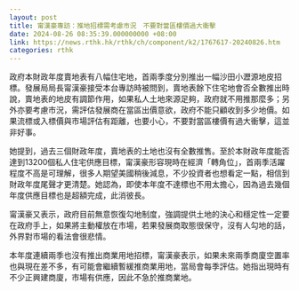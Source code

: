 ```yaml
---
layout: post
title: 甯漢豪專訪：推地招標需考慮市況　不要對當區樓價過大衝擊
date: 2024-08-26 08:35:39.000000000 +08:00
link: https://news.rthk.hk/rthk/ch/component/k2/1767617-20240826.htm
categories: rthk
---
```


政府本財政年度賣地表有八幅住宅地，首兩季度分別推出一幅沙田小瀝源地皮招標。發展局局長甯漢豪接受本台專訪時被問到，賣地表餘下住宅地會否全數推出時說，賣地表的地皮有調節作用，如果私人土地來源足夠，政府就不用推那麼多；另外亦要考慮市況，需評估發展商在當區出價意欲，政府不能只顧收到多少地價。如果流標或入標價與市場評估有距離，也要小心，不要對當區樓價有過大衝擊，這並非好事。

她提到，過去三個財政年度，賣地表的土地也沒有全數推售。至於本財政年度能否達到13200個私人住宅供應目標，甯漢豪形容現時在經濟「轉角位」，首兩季活躍程度不高是可理解，很多人期望美國稍後減息，不少投資者也想看定一點，相信到財政年度尾聲才更清楚。她認為，即使本年度不達標也不用太擔心，因為過去幾個年度供應目標也是超額完成，此消彼長。

甯漢豪又表示，政府目前無意恢復勾地制度，強調提供土地的決心和穩定性一定要在政府手上，如果將主動權放在市場，若果發展商取態很保守，沒有人勾地的話，外界對市場的看法會很悲情。

本年度連續兩季也沒有推出商業用地招標，甯漢豪表示，如果未來兩季商廈空置率也與現在差不多，有可能會繼續暫緩推商業用地，當局會每季評估。她指出現時有不少正興建商廈，市場有供應，因此不急於推商業地。
